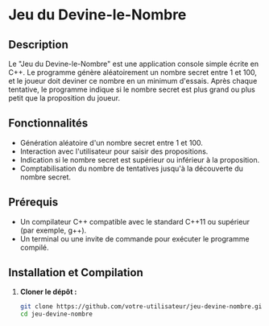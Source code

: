 # Jeu du Devine-le-Nombre

## Description

Le "Jeu du Devine-le-Nombre" est une application console simple écrite en C++. Le programme génère aléatoirement un nombre secret entre 1 et 100, et le joueur doit deviner ce nombre en un minimum d'essais. Après chaque tentative, le programme indique si le nombre secret est plus grand ou plus petit que la proposition du joueur.

## Fonctionnalités

- Génération aléatoire d'un nombre secret entre 1 et 100.
- Interaction avec l'utilisateur pour saisir des propositions.
- Indication si le nombre secret est supérieur ou inférieur à la proposition.
- Comptabilisation du nombre de tentatives jusqu'à la découverte du nombre secret.

## Prérequis

- Un compilateur C++ compatible avec le standard C++11 ou supérieur (par exemple, g++).
- Un terminal ou une invite de commande pour exécuter le programme compilé.

## Installation et Compilation

1. **Cloner le dépôt :**

   ```bash
   git clone https://github.com/votre-utilisateur/jeu-devine-nombre.git
   cd jeu-devine-nombre

